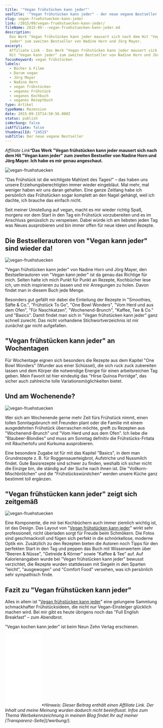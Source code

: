 ```yaml
---
title: '"Vegan frühstücken kann jeder"'
seoTitle: '"Vegan frühstücken kann jeder" - der neue vegane Bestseller'
slug: vegan-fruehstuecken-kann-jeder
link: /2015/09/vegan-fruehstuecken-kann-jeder/
fileName: 2015-09---vegan-fruehstuecken-kann-jeder.md
description:
  Das Werk "Vegan frühstücken kann jeder mausert sich nach dem Hit "Vegan kann
  jeder" zum zweiten Bestseller von Nadine Horn und Jörg Mayer.
excerpt:
  Affiliate Link - Das Werk "Vegan frühstücken kann jeder mausert sich nach dem
  Hit "Vegan kann jeder" zum zweiten Bestseller von Nadine Horn und Jörg Mayer.
focusKeyword: vegan frühstücken
labels:
  - Bücher & Filme
  - Darum vegan
  - Jörg Mayer
  - Nadine Horn
  - vegan frühstücken
  - veganes Frühstück
  - veganes Kochbuch
  - veganes Rezeptbuch
type: Artikel
typeName: Rezension
date: 2015-09-15T14:50:56.000Z
status: publish
isWerbung: false
isAffiliate: false
thumbnailId: "24515"
subTitle: Der neue vegane Bestseller
---
```


<em>Affiliate Link\*</em><strong>Das Werk "Vegan frühstücken kann jeder mausert
sich nach dem Hit "Vegan kann jeder" zum zweiten Bestseller von Nadine Horn und
Jörg Mayer. Ich habe es mir genau angeschaut.</strong>

![vegan-fruehstuecken](http://cardamonchai.com/wp-content/uploads/2019/06/vegan-fruehstuecken-4-400x267.jpg " [](https://amzn.to/2MLMzp8)  Blaubeer-Blondies")

"Das Frühstück ist die wichtigste Mahlzeit des Tages!" – das haben uns unsere
Erziehungsberechtigten immer wieder eingebläut. Mal mehr, mal weniger haben wir
uns daran gehalten. Eine ganze Zeitlang habe ich persönlich das Frühstücken
sogar komplett an den Nagel gehängt, weil ich dachte, ich brauche das einfach
nicht.

Seit meiner Umstellung auf vegan, macht es mir wieder richtig Spaß, morgens vor
dem Start in den Tag ein Frühstück vorzubereiten und es im Anschluss genüsslich
zu verspeisen. Dabei würde ich am liebsten jeden Tag was Neues ausprobieren und
bin immer offen für neue Ideen und Rezepte.

## Die Bestsellerautoren von "Vegan kann jeder" sind wieder da!

![vegan-fruehstuecken](http://cardamonchai.com/wp-content/uploads/2019/06/vegan-fruehstuecken-2-400x600.jpg " [](https://amzn.to/2MLMzp8)  Amaranth-Cracker")

"Vegan frühstücken kann jeder" von Nadine Horn und Jörg Mayer, den
Bestsellerautoren von "Vegan kann jeder" ist da genau das Richtige für mich.
Selten halte ich mich Punkt für Punkt an Rezepte, Kochbücher lese ich, um mich
inspirieren zu lassen und mir Anregungen zu holen. Davon findet man in diesem
Buch jede Menge.

Besonders gut gefällt mir dabei die Einteilung der Rezepte in "Smoothies, Säfte
&amp; Co.", "Frühstück To Go", "One Bowl Wonders", "Vom Herd und aus dem Ofen",
"Für Naschkatzen", "Wochenend-Brunch", "Kaffee, Tee &amp; Co." und "Basics".
Damit findet man sich in "Vegan frühstücken kann jeder" ganz schnell zurecht.
Das nicht vorhandene Stichwortverzeichnis ist mir zunächst gar nicht
aufgefallen.

## "Vegan frühstücken kann jeder" an Wochentagen

Für Wochentage eignen sich besonders die Rezepte aus dem Kapitel "One Bowl
Wonders" (Wunder aus einer Schüssel), die sich ruck zuck zubereiten lassen und
dem Körper die notwendige Energie für einen arbeitsreichen Tag geben. Mein
Favorit ist hier eindeutig das "Hirse Quinoa Porridge", das sicher auch
zahlreiche tolle Variationsmöglichkeiten bietet.

## Und am Wochenende?

![vegan-fruehstuecken](http://cardamonchai.com/wp-content/uploads/2019/06/vegan-fruehstuecken-3-400x267.jpg " [](https://amzn.to/2MLMzp8)  Green Smoothie Bowl")

Wer sich am Wochenende gerne mehr Zeit fürs Frühstück nimmt, einen tollen
Sonntagsbrunch mit Freunden plant oder die Familie mit einem ausgedehnten
Frühstück überraschen möchte, greift zu Rezepten aus "Wochenend-Brunch" und "Vom
Herd und aus dem Ofen". Ich liebe die "Blaubeer-Blondies" und muss am Sonntag
definitiv die Frühstücks-Fritata mit Räuchertofu und Kurkuma ausprobieren.

Eine besondere Zugabe ist für mit das Kapitel "Basics", in dem man Grundrezepte
z. B. für Roggensauerteigbrot, Aufstriche und Nussmilch findet. Gute
Basisrezepte sind schwer zu finden, weshalb ich sicher nicht die Einzige bin,
die ständig auf der Suche nach ihnen ist. Die "Vollkorn-Mischbrötchen" und die
"Frühstückswürstchen" werden unsere Küche ganz bestimmt toll ergänzen.

## "Vegan frühstücken kann jeder" zeigt sich zeitgemäß

![vegan-fruehstuecken](http://cardamonchai.com/wp-content/uploads/2019/06/vegan-fruehstuecken-1-400x267.jpg " [](https://amzn.to/2MLMzp8)  Rohe Käsekuchentörtchen")

Eine Komponente, die mir bei Kochbüchern auch immer ziemlich wichtig ist, ist
das Design. Das Layout von
"[Vegan frühstücken kann jeder](https://amzn.to/2MLMzp8)" wirkt sehr
professionell, nicht überladen sorgt für Freude beim Schmökern. Die Fotos sind
geschmackvoll und fügen sich perfekt in die schnörkellose, moderne Optik ein.
Zusätzlich zu den Rezepten bieten die Autoren noch Tipps für den perfekten Start
in den Tag und peppen das Buch mit Wissenwertem über "Beeren &amp; Nüsse",
"Getreide &amp; Körner" sowie "Kaffee &amp; Tee" auf. Auf Kalorienangaben wurde
bei "Vegan frühstücken kann jeder" bewusst verzichtet, die Rezepte wurden
stattdessen mit Siegeln in den Sparten "leicht", "ausgewogen" und "Comfort Food"
versehen, was ich persönlich sehr sympathisch finde.

## Fazit zu "Vegan frühstücken kann jeder"

Alles in allem ist "[Vegan frühstücken kann jeder](https://amzn.to/2MLMzp8)"
eine gelungene Sammlung schmackhafter Frühstücksideen, die nicht nur
Vegan-Einsteiger glücklich machen wird. Bei mir gibt es heute übrigens noch das
"Full English Breakfast" – zum Abendbrot.

"Vegan kochen kann jeder" ist beim Neun Zehn Verlag erschienen.

<iframe style="width: 120px; height: 240px;" src="//ws-eu.amazon-adsystem.com/widgets/q?ServiceVersion=20070822&amp;OneJS=1&amp;Operation=GetAdHtml&amp;MarketPlace=DE&amp;source=ac&amp;ref=qf_sp_asin_til&amp;ad_type=product_link&amp;tracking_id=cardamonchai-21&amp;marketplace=amazon&amp;region=DE&amp;placement=394249163X&amp;asins=394249163X&amp;linkId=31c0307441004125afc03f9dd800609e&amp;show_border=true&amp;link_opens_in_new_window=true&amp;price_color=c4c4c4&amp;title_color=5c9b72&amp;bg_color=ffffff" frameborder="0" marginwidth="0" marginheight="0" scrolling="no"></iframe><em>*Hinweis: Dieser Beitrag enthält einen Affiliate Link. Der Inhalt und meine Meinung wurden dadurch nicht beeinflusst. Infos zum Thema Werbekennzeichnung in meinem Blog findet Ihr auf meiner  [Transparenz-Seite](/werbung/). </em>
